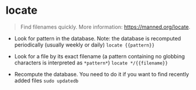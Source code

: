 # locate
> Find filenames quickly.
> More information: <https://manned.org/locate>.

- Look for pattern in the database. Note: the database is recomputed periodically (usually weekly or daily)
`locate {{pattern}}`

- Look for a file by its exact filename (a pattern containing no globbing characters is interpreted as `*pattern*`)
`locate */{{filename}}`

- Recompute the database. You need to do it if you want to find recently added files
`sudo updatedb`
